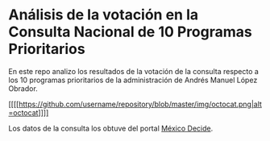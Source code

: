 # Análisis de la votación en la Consulta Nacional de 10 Programas Prioritarios

En este repo analizo los resultados de la votación de la consulta respecto a los 10 programas prioritarios de la administración de Andrés Manuel López Obrador.

[[[[https://github.com/username/repository/blob/master/img/octocat.png|alt=octocat]]]]

Los datos de la consulta los obtuve del portal [México Decide](http://resultados.mexicodecide.com.mx/resultado_mesas.zip).


